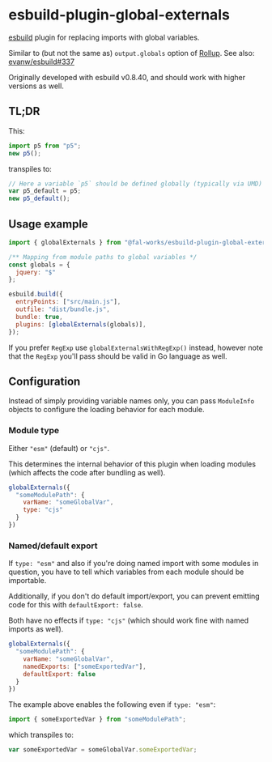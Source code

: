 # esbuild-plugin-global-externals

[esbuild](https://esbuild.github.io/) plugin for replacing imports with global variables.

Similar to (but not the same as) `output.globals` option of [Rollup](https://rollupjs.org/). See also: [evanw/esbuild#337](https://github.com/evanw/esbuild/issues/337)

Originally developed with esbuild v0.8.40, and should work with higher versions as well.


## TL;DR

This:

```js
import p5 from "p5";
new p5();
```

transpiles to:

```js
// Here a variable `p5` should be defined globally (typically via UMD)
var p5_default = p5;
new p5_default();
```


## Usage example

```js
import { globalExternals } from "@fal-works/esbuild-plugin-global-externals";

/** Mapping from module paths to global variables */
const globals = {
  jquery: "$"
};

esbuild.build({
  entryPoints: ["src/main.js"],
  outfile: "dist/bundle.js",
  bundle: true,
  plugins: [globalExternals(globals)],
});
```

If you prefer `RegExp` use `globalExternalsWithRegExp()` instead, however note that the `RegExp` you'll pass should be valid in Go language as well.


## Configuration

Instead of simply providing variable names only, you can pass `ModuleInfo` objects to configure the loading behavior for each module.

### Module type

Either `"esm"` (default) or `"cjs"`.

This determines the internal behavior of this plugin when loading modules (which affects the code after bundling as well).

```js
globalExternals({
  "someModulePath": {
    varName: "someGlobalVar",
    type: "cjs"
  }
})
```

### Named/default export

If `type: "esm"` and also if you're doing named import with some modules in question, you have to tell which variables from each module should be importable.

Additionally, if you don't do default import/export, you can prevent emitting code for this with `defaultExport: false`.

Both have no effects if `type: "cjs"` (which should work fine with named imports as well).

```js
globalExternals({
  "someModulePath": {
    varName: "someGlobalVar",
    namedExports: ["someExportedVar"],
    defaultExport: false
  }
})
```

The example above enables the following even if `type: "esm"`:

```js
import { someExportedVar } from "someModulePath";
```

which transpiles to:

```js
var someExportedVar = someGlobalVar.someExportedVar;
```
